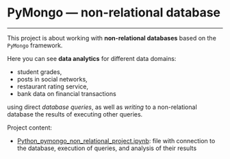 # PyMongo — non-relational database

---

This project is about working with **non-relational databases** based 
on the `PyMongo` framework.

Here you can see **data analytics** for different data domains:
* student grades,
* posts in social networks,
* restaurant rating service,
* bank data on financial transactions

using direct _database queries_, as well as _writing_ to a non-relational 
database the results of executing other queries.

Project content:
* [Python_pymongo_non_relational_project.ipynb](./Python_pymongo_non_relational_project.ipynb):
  file with connection to the database, execution of queries, and analysis of their results
